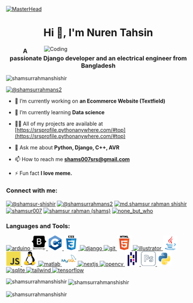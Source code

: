 [![MasterHead](https://www.iss.nus.edu.sg/images/default-source/default-album/software-dev.jpg?Status=Master&sfvrsn=aa8aa05f_0)](https://github.com/ShamsurRahmanShishir)

<h1 align="center">Hi 👋, I'm Nuren Tahsin</h1>
<img align="right" alt="Coding" width="400" src="https://www.iss.nus.edu.sg/images/default-source/default-album/software-dev.jpg?Status=Master&sfvrsn=aa8aa05f_0">
<h3 align="center">A passionate Django developer and an electrical engineer from Bangladesh</h3>

<p align="left"> <img src="https://komarev.com/ghpvc/?username=shamsurrahmanshishir&label=Profile%20views&color=0e75b6&style=flat" alt="shamsurrahmanshishir" /> </p>

<p align="left"> <a href="https://twitter.com/@shamsurrahmans2" target="blank"><img src="https://img.shields.io/twitter/follow/@shamsurrahmans2?logo=twitter&style=for-the-badge" alt="@shamsurrahmans2" /></a> </p>

- 🔭 I’m currently working on **an Ecommerce Website (Textfield)**

- 🌱 I’m currently learning **Data science**

- 👨‍💻 All of my projects are available at [https://srsprofile.pythonanywhere.com/#top](https://srsprofile.pythonanywhere.com/#top)

- 💬 Ask me about **Python, Django, C++, AVR**

- 📫 How to reach me **shams007srs@gmail.com**

- ⚡ Fun fact **I love meme.**

<h3 align="left">Connect with me:</h3>
<p align="left">
<a href="https://codepen.io/@shamsur-shishir" target="blank"><img align="center" src="https://raw.githubusercontent.com/rahuldkjain/github-profile-readme-generator/master/src/images/icons/Social/codepen.svg" alt="@shamsur-shishir" height="30" width="40" /></a>
<a href="https://twitter.com/@shamsurrahmans2" target="blank"><img align="center" src="https://raw.githubusercontent.com/rahuldkjain/github-profile-readme-generator/master/src/images/icons/Social/twitter.svg" alt="@shamsurrahmans2" height="30" width="40" /></a>
<a href="https://linkedin.com/in/md.shamsur rahman shishir" target="blank"><img align="center" src="https://raw.githubusercontent.com/rahuldkjain/github-profile-readme-generator/master/src/images/icons/Social/linked-in-alt.svg" alt="md.shamsur rahman shishir" height="30" width="40" /></a>
<a href="https://kaggle.com/shamsur007" target="blank"><img align="center" src="https://raw.githubusercontent.com/rahuldkjain/github-profile-readme-generator/master/src/images/icons/Social/kaggle.svg" alt="shamsur007" height="30" width="40" /></a>
<a href="https://fb.com/shamsur rahman (shams)" target="blank"><img align="center" src="https://raw.githubusercontent.com/rahuldkjain/github-profile-readme-generator/master/src/images/icons/Social/facebook.svg" alt="shamsur rahman (shams)" height="30" width="40" /></a>
<a href="https://instagram.com/none_but_who" target="blank"><img align="center" src="https://raw.githubusercontent.com/rahuldkjain/github-profile-readme-generator/master/src/images/icons/Social/instagram.svg" alt="none_but_who" height="30" width="40" /></a>
</p>

<h3 align="left">Languages and Tools:</h3>
<p align="left"> <a href="https://www.arduino.cc/" target="_blank" rel="noreferrer"> <img src="https://cdn.worldvectorlogo.com/logos/arduino-1.svg" alt="arduino" width="40" height="40"/> </a> <a href="https://getbootstrap.com" target="_blank" rel="noreferrer"> <img src="https://raw.githubusercontent.com/devicons/devicon/master/icons/bootstrap/bootstrap-plain-wordmark.svg" alt="bootstrap" width="40" height="40"/> </a> <a href="https://www.w3schools.com/cpp/" target="_blank" rel="noreferrer"> <img src="https://raw.githubusercontent.com/devicons/devicon/master/icons/cplusplus/cplusplus-original.svg" alt="cplusplus" width="40" height="40"/> </a> <a href="https://www.w3schools.com/css/" target="_blank" rel="noreferrer"> <img src="https://raw.githubusercontent.com/devicons/devicon/master/icons/css3/css3-original-wordmark.svg" alt="css3" width="40" height="40"/> </a> <a href="https://www.djangoproject.com/" target="_blank" rel="noreferrer"> <img src="https://cdn.worldvectorlogo.com/logos/django.svg" alt="django" width="40" height="40"/> </a> <a href="https://git-scm.com/" target="_blank" rel="noreferrer"> <img src="https://www.vectorlogo.zone/logos/git-scm/git-scm-icon.svg" alt="git" width="40" height="40"/> </a> <a href="https://www.w3.org/html/" target="_blank" rel="noreferrer"> <img src="https://raw.githubusercontent.com/devicons/devicon/master/icons/html5/html5-original-wordmark.svg" alt="html5" width="40" height="40"/> </a> <a href="https://www.adobe.com/in/products/illustrator.html" target="_blank" rel="noreferrer"> <img src="https://www.vectorlogo.zone/logos/adobe_illustrator/adobe_illustrator-icon.svg" alt="illustrator" width="40" height="40"/> </a> <a href="https://www.java.com" target="_blank" rel="noreferrer"> <img src="https://raw.githubusercontent.com/devicons/devicon/master/icons/java/java-original.svg" alt="java" width="40" height="40"/> </a> <a href="https://developer.mozilla.org/en-US/docs/Web/JavaScript" target="_blank" rel="noreferrer"> <img src="https://raw.githubusercontent.com/devicons/devicon/master/icons/javascript/javascript-original.svg" alt="javascript" width="40" height="40"/> </a> <a href="https://www.linux.org/" target="_blank" rel="noreferrer"> <img src="https://raw.githubusercontent.com/devicons/devicon/master/icons/linux/linux-original.svg" alt="linux" width="40" height="40"/> </a> <a href="https://www.mathworks.com/" target="_blank" rel="noreferrer"> <img src="https://upload.wikimedia.org/wikipedia/commons/2/21/Matlab_Logo.png" alt="matlab" width="40" height="40"/> </a> <a href="https://www.mysql.com/" target="_blank" rel="noreferrer"> <img src="https://raw.githubusercontent.com/devicons/devicon/master/icons/mysql/mysql-original-wordmark.svg" alt="mysql" width="40" height="40"/> </a> <a href="https://nextjs.org/" target="_blank" rel="noreferrer"> <img src="https://cdn.worldvectorlogo.com/logos/nextjs-2.svg" alt="nextjs" width="40" height="40"/> </a> <a href="https://opencv.org/" target="_blank" rel="noreferrer"> <img src="https://www.vectorlogo.zone/logos/opencv/opencv-icon.svg" alt="opencv" width="40" height="40"/> </a> <a href="https://pandas.pydata.org/" target="_blank" rel="noreferrer"> <img src="https://raw.githubusercontent.com/devicons/devicon/2ae2a900d2f041da66e950e4d48052658d850630/icons/pandas/pandas-original.svg" alt="pandas" width="40" height="40"/> </a> <a href="https://www.photoshop.com/en" target="_blank" rel="noreferrer"> <img src="https://raw.githubusercontent.com/devicons/devicon/master/icons/photoshop/photoshop-line.svg" alt="photoshop" width="40" height="40"/> </a> <a href="https://www.python.org" target="_blank" rel="noreferrer"> <img src="https://raw.githubusercontent.com/devicons/devicon/master/icons/python/python-original.svg" alt="python" width="40" height="40"/> </a> <a href="https://www.sqlite.org/" target="_blank" rel="noreferrer"> <img src="https://www.vectorlogo.zone/logos/sqlite/sqlite-icon.svg" alt="sqlite" width="40" height="40"/> </a> <a href="https://tailwindcss.com/" target="_blank" rel="noreferrer"> <img src="https://www.vectorlogo.zone/logos/tailwindcss/tailwindcss-icon.svg" alt="tailwind" width="40" height="40"/> </a> <a href="https://www.tensorflow.org" target="_blank" rel="noreferrer"> <img src="https://www.vectorlogo.zone/logos/tensorflow/tensorflow-icon.svg" alt="tensorflow" width="40" height="40"/> </a> </p>

<p><img align="left" src="https://github-readme-stats.vercel.app/api/top-langs?username=shamsurrahmanshishir&show_icons=true&locale=en&layout=compact" alt="shamsurrahmanshishir" /></p>

<p>&nbsp;<img align="center" src="https://github-readme-stats.vercel.app/api?username=shamsurrahmanshishir&show_icons=true&locale=en" alt="shamsurrahmanshishir" /></p>

<p><img align="center" src="https://github-readme-streak-stats.herokuapp.com/?user=shamsurrahmanshishir&" alt="shamsurrahmanshishir" /></p>
